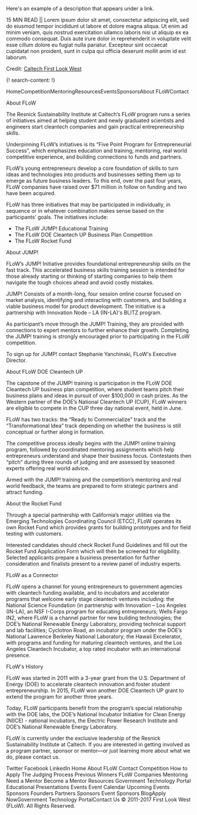 Here's an example of a description that appears under a link.

15 MIN READ || Lorem ipsum dolor sit amet, consectetur adipiscing elit, sed do eiusmod tempor incididunt ut labore et dolore magna aliqua. Ut enim ad minim veniam, quis nostrud exercitation ullamco laboris nisi ut aliquip ex ea commodo consequat. Duis aute irure dolor in reprehenderit in voluptate velit esse cillum dolore eu fugiat nulla pariatur. Excepteur sint occaecat cupidatat non proident, sunt in culpa qui officia deserunt mollit anim id est laborum.

Credit: [Caltech First Look West](http://flow.caltech.edu/index.php)

{! search-content: !}

HomeCompetitionMentoringResourcesEventsSponsorsAbout FLoWContact
     
     
     
About FLoW

The Resnick Sustainability Institute at Caltech’s FLoW program runs a series of initiatives aimed at helping student and newly graduated scientists and engineers start cleantech companies and gain practical entrepreneurship skills.

Underpinning FLoW’s initiatives is its “Five Point Program for Entrepreneurial Success”, which emphasizes education and training, mentoring, real world competitive experience, and building connections to funds and partners.

FLoW’s young entrepreneurs develop a core foundation of skills to turn ideas and technologies into products and businesses setting them up to emerge as future business leaders. To this end, over the past four years, FLoW companies have raised over $71 million in follow on funding and two have been acquired.

FLoW has three initiatives that may be participated in individually, in sequence or in whatever combination makes sense based on the participants’ goals. The initiatives include:

* The FLoW JUMP! Educational Training
* The FLoW DOE Cleantech UP Business Plan Competition
* The FLoW Rocket Fund



About JUMP!

FLoW’s JUMP! Initiative provides foundational entrepreneurship skills on the fast track. This accelerated business skills training session is intended for those already starting or thinking of starting companies to help them navigate the tough choices ahead and avoid costly mistakes.

JUMP! Consists of a month-long, four session online course focused on market analysis, identifying and interacting with customers, and building a viable business model for product development. The initiative is a partnership with Innovation Node – LA (IN-LA)'s BLITZ program.

As participant’s move through the JUMP! Training, they are provided with connections to expert mentors to further enhance their growth. Completing the JUMP! training is strongly encouraged prior to participating in the FLoW competition.

To sign up for JUMP! contact Stephanie Yanchinski, FLoW's Executive Director.



About FLoW DOE Cleantech UP

The capstone of the JUMP! training is participation in the FLoW DOE Cleantech UP business plan competition, where student teams pitch their business plans and ideas in pursuit of over $100,000 in cash prizes. As the Western partner of the DOE’s National Cleantech UP (CUP), FLoW winners are eligible to compete in the CUP three day national event, held in June.

FLoW has two tracks: the “Ready to Commercialize” track and the “Transformational Idea” track depending on whether the business is still conceptual or further along in formation.

The competitive process ideally begins with the JUMP! online training program, followed by coordinated mentoring assignments which help entrepreneurs understand and shape their business focus. Contestants then “pitch” during three rounds of judging and are assessed by seasoned experts offering real world advice.

Armed with the JUMP! training and the competition’s mentoring and real world feedback, the teams are prepared to form strategic partners and attract funding.



About the Rocket Fund

Through a special partnership with California’s major utilities via the Emerging Technologies Coordinating Council (ETCC), FLoW operates its own Rocket Fund which provides grants for building prototypes and for field testing with customers.

Interested candidates should check Rocket Fund Guidelines and fill out the Rocket Fund Application Form which will then be screened for eligibility. Selected applicants prepare a business presentation for further consideration and finalists present to a review panel of industry experts.


FLoW as a Connector

FLoW opens a channel for young entrepreneurs to government agencies with cleantech funding available, and to incubators and accelerator programs that welcome early stage cleantech ventures including: the National Science Foundation (in partnership with Innovation – Los Angeles (IN-LA), an NSF I-Corps program for educating entrepreneurs; Wells Fargo IN2, where FLoW is a channel partner for new building technologies; the DOE’s National Renewable Energy Laboratory, providing technical support and lab facilities; Cyclotron Road, an incubator program under the DOE’s National Lawrence Berkeley National Laboratory; the Hawaii Excelerator, with programs and funding for maturing cleantech ventures, and the Los Angeles Cleantech Incubator, a top rated incubator with an international presence.


FLoW's History

FLoW was started in 2011 with a 3-year grant from the U.S. Department of Energy (DOE) to accelerate cleantech innovation and foster student entrepreneurship. In 2015, FLoW won another DOE Cleantech UP grant to extend the program for another three years.

Today, FLoW participants benefit from the program’s special relationship with the DOE labs, the DOE’s National Incubator Initiative for Clean Energy (NIICE) - national incubators, the Electric Power Research Institute and DOE’s National Renewable Energy Laboratory.

FLoW is currently under the exclusive leadership of the Resnick Sustainability Institute at Caltech. If you are interested in getting involved as a program partner, sponsor or mentor—or just learning more about what we do, please contact us.

Twitter
Facebook
LinkedIn
Home
About FLoW
Contact
Competition
How to Apply
The Judging Process
Previous Winners
FLoW Companies
Mentoring
Need a Mentor
Become a Mentor
Resources
Government 
Technology Portal
Educational Presentations
Events
Event Calendar
Upcoming Events
Sponsors
Founders
Partners
Sponsors
Event Sponsors
BlogApply NowGovernment Technology PortalContact Us © 2011-2017 First Look West (FLoW). All Rights Reserved.
